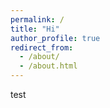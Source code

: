 ```yaml
---
permalink: /
title: "Hi"
author_profile: true
redirect_from: 
  - /about/
  - /about.html
---
```


test
